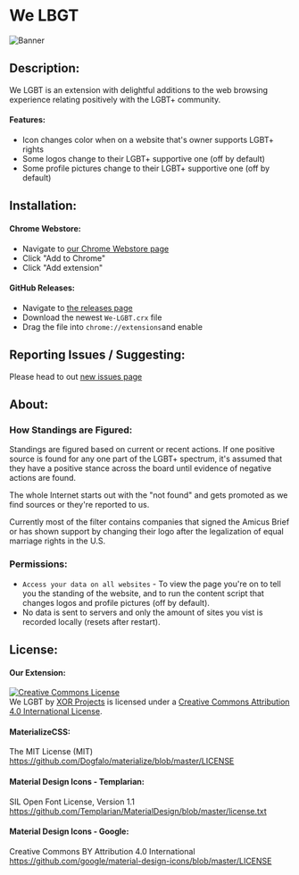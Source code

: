 # We LBGT
![Banner](https://raw.githubusercontent.com/xorprojects/We-LGBT/master/marquee.png)
## Description:
We LGBT is an extension with delightful additions to the web browsing experience relating positively with the LGBT+ community.

#### Features:
- Icon changes color when on a website that's owner supports LGBT+ rights
- Some logos change to their LGBT+ supportive one (off by default)
- Some profile pictures change to their LGBT+ supportive one (off by default)

## Installation:
#### Chrome Webstore:
- Navigate to [our Chrome Webstore page](https://chrome.google.com/webstore/detail/we-lgbt/megalaljfgjgdmdcjjnipkacncalkajn)
- Click "Add to Chrome"
- Click "Add extension"

#### GitHub Releases:
- Navigate to [the releases page](https://github.com/WirelessBytes/We-LGBT/releases)
- Download the newest `We-LGBT.crx` file
- Drag the file into `chrome://extensions`and enable

## Reporting Issues / Suggesting:
Please head to out [new issues page](https://github.com/WirelessBytes/We-LGBT/issues/new)

## About:

### How Standings are Figured:
Standings are figured based on current or recent actions. If one positive source is found for any one part of the LGBT+ spectrum, it's assumed that they have a positive stance across the board until evidence of negative actions are found.

The whole Internet starts out with the "not found" and gets promoted as we find sources or they're reported to us. 

Currently most of the filter contains companies that signed the Amicus Brief or has shown support by changing their logo after the legalization of equal marriage rights in the U.S.

### Permissions:
- `Access your data on all websites` - To view the page you're on to tell you the standing of the website, and to run the content script that changes logos and profile pictures (off by default).
- No data is sent to servers and only the amount of sites you vist is recorded locally (resets after restart).

## License:
#### Our Extension:
<a rel="license" href="http://creativecommons.org/licenses/by/4.0/"><img alt="Creative Commons License" style="border-width:0" src="https://i.creativecommons.org/l/by/4.0/88x31.png" /></a><br /><span xmlns:dct="http://purl.org/dc/terms/" href="http://purl.org/dc/dcmitype/StillImage" property="dct:title" rel="dct:type">We LGBT</span> by <a xmlns:cc="http://creativecommons.org/ns#" href="https://github.com/xorprojects" property="cc:attributionName" rel="cc:attributionURL">XOR Projects</a> is licensed under a <a rel="license" href="http://creativecommons.org/licenses/by/4.0/">Creative Commons Attribution 4.0 International License</a>.

#### MaterializeCSS:
The MIT License (MIT)
https://github.com/Dogfalo/materialize/blob/master/LICENSE

#### Material Design Icons - Templarian:
SIL Open Font License, Version 1.1
https://github.com/Templarian/MaterialDesign/blob/master/license.txt

#### Material Design Icons - Google:
Creative Commons BY Attribution 4.0 International
https://github.com/google/material-design-icons/blob/master/LICENSE
